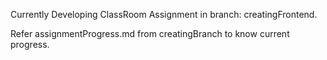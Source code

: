 


Currently Developing ClassRoom Assignment in branch: creatingFrontend.

Refer assignmentProgress.md from creatingBranch to know current progress.
